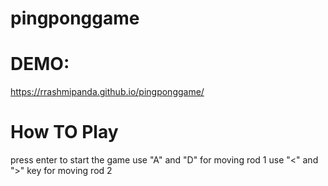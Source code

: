 # pingponggame


# DEMO:
https://rrashmipanda.github.io/pingponggame/


# How TO Play
press enter to start the game
use "A" and "D" for moving rod 1
use "<" and ">" key for moving rod 2
